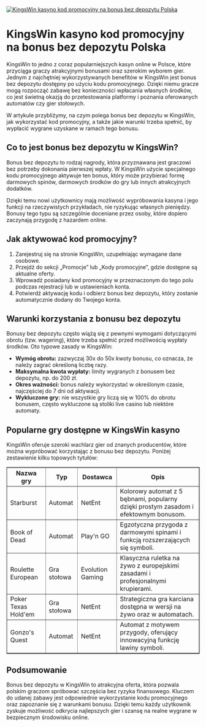 [![KingsWin kasyno kod promocyjny na bonus bez depozytu Polska](https://123-caf.pages.dev/gitsignup.png)](https://vrmoo.ru/Bt82HjjY)

<h1>KingsWin kasyno kod promocyjny na bonus bez depozytu Polska</h1> <p>KingsWin to jedno z coraz popularniejszych kasyn online w Polsce, które przyciąga graczy atrakcyjnymi bonusami oraz szerokim wyborem gier. Jednym z najchętniej wykorzystywanych benefitów w KingsWin jest bonus bez depozytu dostępny po użyciu kodu promocyjnego. Dzięki niemu gracze mogą rozpocząć zabawę bez konieczności wpłacania własnych środków, co jest świetną okazją do przetestowania platformy i poznania oferowanych automatów czy gier stołowych.</p> <p>W artykule przybliżymy, na czym polega bonus bez depozytu w KingsWin, jak wykorzystać kod promocyjny, a także jakie warunki trzeba spełnić, by wypłacić wygrane uzyskane w ramach tego bonusu.</p>  <h2>Co to jest bonus bez depozytu w KingsWin?</h2> <p>Bonus bez depozytu to rodzaj nagrody, która przyznawana jest graczowi bez potrzeby dokonania pierwszej wpłaty. W KingsWin użycie specjalnego kodu promocyjnego aktywuje ten bonus, który może przybierać formę darmowych spinów, darmowych środków do gry lub innych atrakcyjnych dodatków.</p> <p>Dzięki temu nowi użytkownicy mają możliwość wypróbowania kasyna i jego funkcji na rzeczywistych przykładach, nie ryzykując własnych pieniędzy. Bonusy tego typu są szczególnie doceniane przez osoby, które dopiero zaczynają przygodę z hazardem online.</p>  <h2>Jak aktywować kod promocyjny?</h2> <ol>   <li>Zarejestruj się na stronie KingsWin, uzupełniając wymagane dane osobowe.</li>   <li>Przejdź do sekcji „Promocje” lub „Kody promocyjne”, gdzie dostępne są aktualne oferty.</li>   <li>Wprowadź posiadany kod promocyjny w przeznaczonym do tego polu podczas rejestracji lub w ustawieniach konta.</li>   <li>Potwierdź aktywację kodu i odbierz bonus bez depozytu, który zostanie automatycznie dodany do Twojego konta.</li> </ol>  <h2>Warunki korzystania z bonusu bez depozytu</h2> <p>Bonusy bez depozytu często wiążą się z pewnymi wymogami dotyczącymi obrotu (tzw. wagering), które trzeba spełnić przed możliwością wypłaty środków. Oto typowe zasady w KingsWin:</p> <ul>   <li><strong>Wymóg obrotu:</strong> zazwyczaj 30x do 50x kwoty bonusu, co oznacza, że należy zagrać określoną liczbę razy.</li>   <li><strong>Maksymalna kwota wypłaty:</strong> limity wygranych z bonusem bez depozytu, np. do 200 zł.</li>   <li><strong>Okres ważności:</strong> bonus należy wykorzystać w określonym czasie, najczęściej do 7 dni od aktywacji.</li>   <li><strong>Wykluczone gry:</strong> nie wszystkie gry liczą się w 100% do obrotu bonusem, często wykluczone są stoliki live casino lub niektóre automaty.</li> </ul>  <h2>Popularne gry dostępne w KingsWin kasyno</h2> <p>KingsWin oferuje szeroki wachlarz gier od znanych producentów, które można wypróbować korzystając z bonusu bez depozytu. Poniżej zestawienie kilku topowych tytułów:</p>  <table border="1" cellpadding="8" cellspacing="0">   <thead>     <tr>       <th>Nazwa gry</th>       <th>Typ</th>       <th>Dostawca</th>       <th>Opis</th>     </tr>   </thead>   <tbody>     <tr>       <td>Starburst</td>       <td>Automat</td>       <td>NetEnt</td>       <td>Kolorowy automat z 5 bębnami, popularny dzięki prostym zasadom i efektownym bonusom.</td>     </tr>     <tr>       <td>Book of Dead</td>       <td>Automat</td>       <td>Play'n GO</td>       <td>Egzotyczna przygoda z darmowymi spinami i funkcją rozszerzających się symboli.</td>     </tr>     <tr>       <td>Roulette European</td>       <td>Gra stołowa</td>       <td>Evolution Gaming</td>       <td>Klasyczna ruletka na żywo z europejskimi zasadami i profesjonalnymi krupierami.</td>     </tr>     <tr>       <td>Poker Texas Hold'em</td>       <td>Gra stołowa</td>       <td>NetEnt</td>       <td>Strategiczna gra karciana dostępna w wersji na żywo oraz w automatach.</td>     </tr>     <tr>       <td>Gonzo's Quest</td>       <td>Automat</td>       <td>NetEnt</td>       <td>Automat z motywem przygody, oferujący innowacyjną funkcję lawiny symboli.</td>     </tr>   </tbody> </table>  <h2>Podsumowanie</h2> <p>Bonus bez depozytu w KingsWin to atrakcyjna oferta, która pozwala polskim graczom spróbować szczęścia bez ryzyka finansowego. Kluczem do udanej zabawy jest odpowiednie wykorzystanie kodu promocyjnego oraz zapoznanie się z warunkami bonusu. Dzięki temu każdy użytkownik zyskuje możliwość odkrycia najlepszych gier i szansę na realne wygrane w bezpiecznym środowisku online.</p>